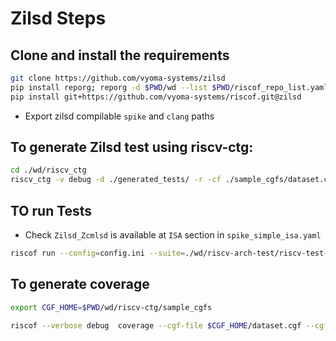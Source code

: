 # Zilsd Steps

## Clone and install the requirements 
```bash
git clone https://github.com/vyoma-systems/zilsd
pip install reporg; reporg -d $PWD/wd --list $PWD/riscof_repo_list.yaml
pip install git+https://github.com/vyoma-systems/riscof.git@zilsd
```

- Export zilsd compilable `spike` and `clang` paths 


## To generate Zilsd test using riscv-ctg:
```bash
cd ./wd/riscv_ctg
riscv_ctg -v debug -d ./generated_tests/ -r -cf ./sample_cgfs/dataset.cgf -cf ./sample_cgfs/rv32zilsd.cgf -bi rv32i -p2
```

## TO run Tests

- Check `Zilsd_Zcmlsd` is available at `ISA` section  in `spike_simple_isa.yaml` 
```bash
riscof run --config=config.ini --suite=./wd/riscv-arch-test/riscv-test-suite/ --env=./wd/riscv-arch-test/riscv-test-suite/env
```

## To generate coverage 
```bash
export CGF_HOME=$PWD/wd/riscv-ctg/sample_cgfs

riscof --verbose debug  coverage --cgf-file $CGF_HOME/dataset.cgf --cgf-file $CGF_HOME/rv32i.cgf  --cgf-file $CGF_HOME/rv32zilsd.cgf --cgf-file $CGF_HOME/rv32ic.cgf --suite=./wd/riscv-arch-test/riscv-test-suite/ --env=./wd/riscv-arch-test/riscv-test-suite/env
```

